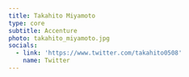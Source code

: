 ```yaml
---
title: Takahito Miyamoto
type: core
subtitle: Accenture
photo: takahito_miyamoto.jpg
socials:
  - link: 'https://www.twitter.com/takahito0508'
    name: Twitter
---
```

